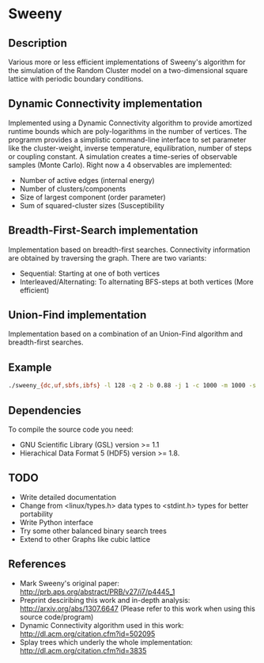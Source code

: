 # Sweeny
## Description
Various more or less efficient implementations of Sweeny's algorithm for the simulation of the Random Cluster model
on a two-dimensional square lattice with periodic boundary conditions. 
## Dynamic Connectivity implementation
Implemented using a Dynamic Connectivity algorithm to provide amortized runtime bounds
which are poly-logarithms in the number of vertices. 
The programm provides a simplistic command-line interface to set parameter like the cluster-weight,
inverse temperature, equilibration, number of steps or coupling constant. 
A simulation creates a time-series of observable samples (Monte Carlo). Right now 
a 4 observables are implemented:

* Number of active edges (internal energy)
* Number of clusters/components
* Size of largest component (order parameter)
* Sum of squared-cluster sizes (Susceptibility

## Breadth-First-Search implementation
Implementation based on breadth-first searches. Connectivity information are obtained
by traversing the graph. There are two variants: 

* Sequential: Starting at one of both vertices
* Interleaved/Alternating: To alternating BFS-steps at both vertices (More efficient)

## Union-Find implementation
Implementation based on a combination of an Union-Find algorithm and breadth-first searches.

## Example
```bash
./sweeny_{dc,uf,sbfs,ibfs} -l 128 -q 2 -b 0.88 -j 1 -c 1000 -m 1000 -s 14 -v
```

## Dependencies
To compile the source code you need:

* GNU Scientific Library (GSL) version >= 1.1
* Hierachical Data Format 5 (HDF5) version >= 1.8.

## TODO

* Write detailed documentation
* Change from <linux/types.h> data types to <stdint.h> types for better portability
* Write Python interface
* Try some other balanced binary search trees
* Extend to other Graphs like cubic lattice

## References
* Mark Sweeny's original paper: http://prb.aps.org/abstract/PRB/v27/i7/p4445_1
* Preprint desciribing this work and in-depth analysis: http://arxiv.org/abs/1307.6647 (Please refer to this work when using this source code/program)
* Dynamic Connectivity algorithm used in this work: http://dl.acm.org/citation.cfm?id=502095
* Splay trees which underly the whole implementation: http://dl.acm.org/citation.cfm?id=3835 
